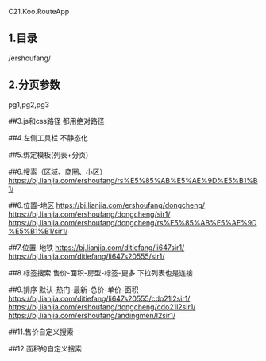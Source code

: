 C21.Koo.RouteApp

## 1.目录
/ershoufang/

## 2.分页参数
pg1,pg2,pg3

##3.js和css路径
都用绝对路径

##4.左侧工具栏
不静态化

##5.绑定模板(列表+分页)

##6.搜索（区域、商圈、小区）
https://bj.lianjia.com/ershoufang/rs%E5%85%AB%E5%AE%9D%E5%B1%B1/


##6.位置-地区
https://bj.lianjia.com/ershoufang/dongcheng/
https://bj.lianjia.com/ershoufang/dongcheng/sir1/
https://bj.lianjia.com/ershoufang/dongcheng/rs%E5%85%AB%E5%AE%9D%E5%B1%B1/sir1/


##7.位置-地铁
https://bj.lianjia.com/ditiefang/li647sir1/
https://bj.lianjia.com/ditiefang/li647s20555/sir1/

##8.标签搜索
售价-面积-房型-标签-更多
下拉列表也是连接


##9.排序
默认-热门-最新-总价-单价-面积
https://bj.lianjia.com/ditiefang/li647s20555/cdo21l2sir1/
https://bj.lianjia.com/ershoufang/dongcheng/cdo21l2sir1/
https://bj.lianjia.com/ershoufang/andingmen/l2sir1/


##11.售价自定义搜索


##12.面积的自定义搜索
